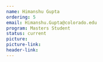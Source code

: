 ```yaml
---
name: Himanshu Gupta
ordering: 5
email: Himanshu.Gupta@colorado.edu
program: Masters Student
status: current
picture: 
picture-link: 
header-link: 
---
```

